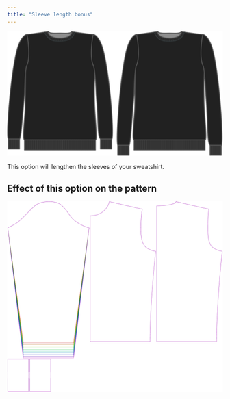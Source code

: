 ```yaml
---
title: "Sleeve length bonus"
---
```


![Sleeve length bonus](sleevelengthbonus.svg)

This option will lengthen the sleeves of your sweatshirt.

## Effect of this option on the pattern

![This image shows the effect of this option by superimposing several variants that have a different value for this option](sven_sleevelengthbonus_sample.svg "Effect of this option on the pattern")
